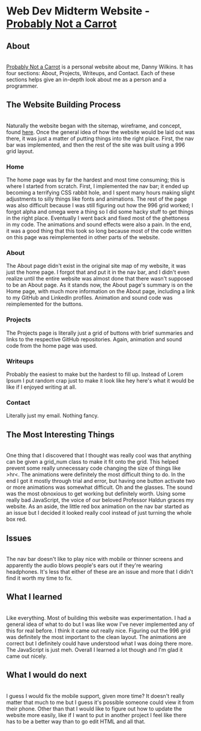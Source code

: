<h1>Web Dev Midterm Website - <a href="http://probablynotacarrot.me/">Probably Not a Carrot</a></h1>

<h2>About</h2>
<br>
<a href="http://probablynotacarrot.me/">Probably Not a Carrot</a> is a personal website about me, Danny Wilkins.
It has four sections: About, Projects, Writeups, and Contact. Each of these sections helps give an in-depth look about me as a person and a programmer. 

<h2>The Website Building Process</h2>
<br>Naturally the website began with the sitemap, wireframe, and concept, found <a href="https://github.com/Danny-Wilkins/Web_Dev_Spring_2017/blob/master/Week_5/proposal.pdf">here</a>. Once the general idea of how the website would be laid out was there, it was just a matter of putting things into the right place. First, the nav bar was implemented, and then the rest of the site was built using a 996 grid layout. 

<h3>Home</h3>
The home page was by far the hardest and most time consuming; this is where I started from scratch. First, I implemented the nav bar; it ended up becoming a terrifying CSS rabbit hole, and I spent many hours making slight adjustments to silly things like fonts and animations. The rest of the page was also difficult because I was still figuring out how the 996 grid worked; I forgot alpha and omega were a thing so I did some hacky stuff to get things in the right place. Eventually I went back and fixed most of the ghettoness in my code. The animations and sound effects were also a pain. In the end, it was a good thing that this took so long because most of the code written on this page was reimplemented in other parts of the website. 

<h3>About</h3>
The About page didn't exist in the original site map of my website, it was just the home page. I forgot that and put it in the nav bar, and I didn't even realize until the entire website was almost done that there wasn't supposed to be an About page. As it stands now, the About page's summary is on the Home page, with much more information on the About page, including a link to my GitHub and LinkedIn profiles. Animation and sound code was reimplemented for the buttons. 

<h3>Projects</h3>
The Projects page is literally just a grid of buttons with brief summaries and links to the respective GitHub repositories. Again, animation and sound code from the home page was used.

<h3>Writeups</h3>
Probably the easiest to make but the hardest to fill up. Instead of Lorem Ipsum I put random crap just to make it look like hey here's what it would be like if I enjoyed writing at all.

<h3>Contact</h3>
Literally just my email. Nothing fancy. 

<h2>The Most Interesting Things</h2>
<br>
One thing that I discovered that I thought was really cool was that anything can be given a grid_num class to make it fit onto the grid. This helped prevent some really unnecessary code changing the size of things like >hr<. The animations were definitely the most difficult thing to do. In the end I got it mostly through trial and error, but having one button activate two or more animations was somewhat difficult. Oh and the glasses. The sound was the most obnoxious to get working but definitely worth. Using some really bad JavaScript, the voice of our beloved Professor Haldun graces my website. As an aside, the little red box animation on the nav bar started as an issue but I decided it looked really cool instead of just turning the whole box red.

<h2>Issues</h2>
<br>
The nav bar doesn't like to play nice with mobile or thinner screens and apparently the audio blows people's ears out if they're wearing headphones. It's less that either of these are an issue and more that I didn't find it worth my time to fix. 

<h2>What I learned</h2>
<br>
Like everything. Most of building this website was experimentation. I had a general idea of what to do but I was like wow I've never implemented any of this for real before. I think it came out really nice. Figuring out the 996 grid was definitely the most important to the clean layout. The animations are correct but I definitely could have understood what I was doing there more. The JavaScript is just meh. Overall I learned a lot though and I'm glad it came out nicely.

<h2>What I would do next</h2>
<br>
I guess I would fix the mobile support, given more time? It doesn't really matter that much to me but I guess it's possible someone could view it from their phone. Other than that I would like to figure out how to update the website more easily, like if I want to put in another project I feel like there has to be a better way than to go edit HTML and all that.
